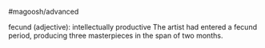 #magoosh/advanced

fecund (adjective): intellectually productive 
The artist had entered a fecund period, producing three masterpieces in the span of two months. 
